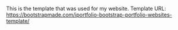 This is the template that was used for my website.
Template URL: https://bootstrapmade.com/iportfolio-bootstrap-portfolio-websites-template/
